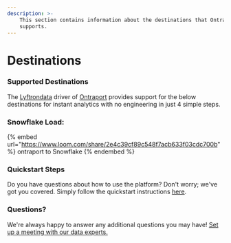 ```yaml
---
description: >-
    This section contains information about the destinations that Ontraport
    supports.
---
```


# Destinations

### Supported Destinations

The [Lyftrondata](https://www.lyftrondata.com/) driver of [Ontraport](https://www.lyftrondata.com/integration/sales-analytics/ontraport/) provides support for the below destinations for instant analytics with no engineering in just 4 simple steps.

### Snowflake Load:

{% embed url="https://www.loom.com/share/2e4c39cf89c548f7acb633f03cdc700b" %}
ontraport to Snowflake
{% endembed %}

### Quickstart Steps

Do you have questions about how to use the platform? Don't worry; we've got you covered. Simply follow the quickstart instructions [here](README.md).

### Questions? <a href="#questions" id="questions"></a>

We're always happy to answer any additional questions you may have! [Set up a meeting with our data experts.](https://www.lyftrondata.com/book-a-meeting/)
